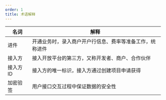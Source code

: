 ```yaml
---
order: 1
title: 术语解释
---
```


| 名词      | 解释                                                     |
| --------- | -------------------------------------------------------- |
| 进件      | 开通业务时，录入商户开户行信息、费率等准备工作，统称进件 |
| 接入方    | 接入开放平台的第三方，又称开发者、商户、合作伙伴         |
| 接入方 ID | 接入方的唯一标识，接入方通过创建项目申请获得             |
| 加密验签  | 用户接口交互过程中保证数据的安全性                       |

